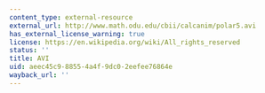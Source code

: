 ```yaml
---
content_type: external-resource
external_url: http://www.math.odu.edu/cbii/calcanim/polar5.avi
has_external_license_warning: true
license: https://en.wikipedia.org/wiki/All_rights_reserved
status: ''
title: AVI
uid: aeec45c9-8855-4a4f-9dc0-2eefee76864e
wayback_url: ''
---
```

